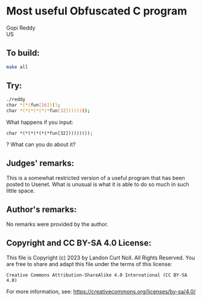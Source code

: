 # Most useful Obfuscated C program

Gopi Reddy<br>
US


## To build:


```sh
make all
```

## Try:

```sh
./reddy
char *(*(fun[16])();
char *(*(*(*(*(*fun[32])))))();
```

What happens if you input:

```
char *(*(*(*(*(*fun[32])))))());
```

? What can you do about it?

## Judges' remarks:

This is a somewhat restricted version of a useful program that has been
posted to Usenet.  What is unusual is what it is able to do so much
in such little space.

## Author's remarks:

No remarks were provided by the author.


## Copyright and CC BY-SA 4.0 License:

This file is Copyright (c) 2023 by Landon Curt Noll.  All Rights Reserved.
You are free to share and adapt this file under the terms of this license:

    Creative Commons Attribution-ShareAlike 4.0 International (CC BY-SA 4.0)

For more information, see: https://creativecommons.org/licenses/by-sa/4.0/
